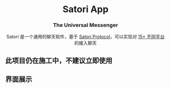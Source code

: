 <div align=center>
<h1>Satori App</h1>
<h3>The Universal Messenger</h3>
Satori 是一个通用的聊天软件，基于 <a href="https://satori.js.org/zh-CN/introduction.html">Satori Protocol</a>，可以实现对 <a href="https://satori.js.org/zh-CN/introduction.html">15+ 不同平台</a> 的接入聊天
</div>


## 此项目仍在施工中，不建议立即使用

## 界面展示

